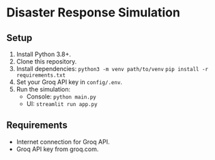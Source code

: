 # Disaster Response Simulation

## Setup
1. Install Python 3.8+.
2. Clone this repository.
3. Install dependencies: 
    `python3 -m venv path/to/venv`
    `pip install -r requirements.txt`
4. Set your Groq API key in `config/.env`.
5. Run the simulation:
   - Console: `python main.py`
   - UI: `streamlit run app.py`

## Requirements
- Internet connection for Groq API.
- Groq API key from groq.com.
